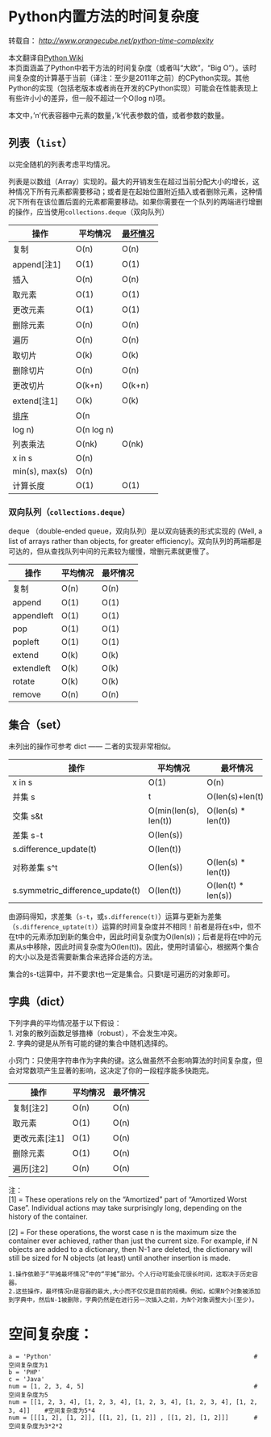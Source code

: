 # Python内置方法的时间复杂度

转载自： _http://www.orangecube.net/python-time-complexity_

本文翻译自[Python Wiki](https://wiki.python.org/moin/TimeComplexity)  
本页面涵盖了Python中若干方法的时间复杂度（或者叫“大欧”，“Big
O”）。该时间复杂度的计算基于当前（译注：至少是2011年之前）的CPython实现。其他Python的实现（包括老版本或者尚在开发的CPython实现）可能会在性能表现上有些许小小的差异，但一般不超过一个O(log
n)项。

本文中，’n’代表容器中元素的数量，’k’代表参数的值，或者参数的数量。

## 列表（`list`）

以完全随机的列表考虑平均情况。

列表是以数组（Array）实现的。最大的开销发生在超过当前分配大小的增长，这种情况下所有元素都需要移动；或者是在起始位置附近插入或者删除元素，这种情况下所有在该位置后面的元素都需要移动。如果你需要在一个队列的两端进行增删的操作，应当使用`collections.deque`（双向队列）

| 操作                                                         | 平均情况   | [最坏情况](http://en.wikipedia.org/wiki/Amortized_analysis) |
| ------------------------------------------------------------ | ---------- | ----------------------------------------------------------- |
| 复制                                                         | O(n)       | O(n)                                                        |
| append[注1]                                                  | O(1)       | O(1)                                                        |
| 插入                                                         | O(n)       | O(n)                                                        |
| 取元素                                                       | O(1)       | O(1)                                                        |
| 更改元素                                                     | O(1)       | O(1)                                                        |
| 删除元素                                                     | O(n)       | O(n)                                                        |
| 遍历                                                         | O(n)       | O(n)                                                        |
| 取切片                                                       | O(k)       | O(k)                                                        |
| 删除切片                                                     | O(n)       | O(n)                                                        |
| 更改切片                                                     | O(k+n)     | O(k+n)                                                      |
| extend[注1]                                                  | O(k)       | O(k)                                                        |
| [排序](http://svn.python.org/projects/python/trunk/Objects/listsort.txt) | O(n        |                                                             |
| log n)                                                       | O(n log n) |                                                             |
| 列表乘法                                                     | O(nk)      | O(nk)                                                       |
| x in s                                                       | O(n)       |                                                             |
| min(s), max(s)                                               | O(n)       |                                                             |
| 计算长度                                                     | O(1)       | O(1)                                                        |

### 双向队列（`collections.deque`）

deque （double-ended queue，双向队列）是以双向链表的形式实现的 (Well, a list of arrays rather
than objects, for greater efficiency)。双向队列的两端都是可达的，但从查找队列中间的元素较为缓慢，增删元素就更慢了。

| 操作       | 平均情况 | 最坏情况 |
| ---------- | -------- | -------- |
| 复制       | O(n)     | O(n)     |
| append     | O(1)     | O(1)     |
| appendleft | O(1)     | O(1)     |
| pop        | O(1)     | O(1)     |
| popleft    | O(1)     | O(1)     |
| extend     | O(k)     | O(k)     |
| extendleft | O(k)     | O(k)     |
| rotate     | O(k)     | O(k)     |
| remove     | O(n)     | O(n)     |

## 集合（set）

未列出的操作可参考 dict —— 二者的实现非常相似。

| 操作                             | 平均情况              | 最坏情况           |
| -------------------------------- | --------------------- | ------------------ |
| x in s                           | O(1)                  | O(n)               |
| 并集 s                           | t                     | O(len(s)+len(t))   |
| 交集 s&t                         | O(min(len(s), len(t)) | O(len(s) * len(t)) |
| 差集 s-t                         | O(len(s))             |                    |
| s.difference_update(t)           | O(len(t))             |                    |
| 对称差集 s^t                     | O(len(s))             | O(len(s) * len(t)) |
| s.symmetric_difference_update(t) | O(len(t))             | O(len(t) * len(s)) |

由源码得知，求差集（`s-t`，或`s.difference(t)`）运算与更新为差集（`s.difference_uptate(t)`）运算的时间复杂度并不相同！前者是将在s中，但不在t中的元素添加到新的集合中，因此时间复杂度为O(len(s))；后者是将在t中的元素从s中移除，因此时间复杂度为O(len(t))。因此，使用时请留心，根据两个集合的大小以及是否需要新集合来选择合适的方法。

集合的s-t运算中，并不要求t也一定是集合。只要t是可遍历的对象即可。

## 字典（dict）

下列字典的平均情况基于以下假设：  
1\. 对象的散列函数足够撸棒（robust），不会发生冲突。  
2\. 字典的键是从所有可能的键的集合中随机选择的。

小窍门：只使用字符串作为字典的键。这么做虽然不会影响算法的时间复杂度，但会对常数项产生显著的影响，这决定了你的一段程序能多快跑完。

| 操作          | 平均情况 | 最坏情况 |
| ------------- | -------- | -------- |
| 复制[注2]     | O(n)     | O(n)     |
| 取元素        | O(1)     | O(n)     |
| 更改元素[注1] | O(1)     | O(n)     |
| 删除元素      | O(1)     | O(n)     |
| 遍历[注2]     | O(n)     | O(n)     |

注：  
[1] = These operations rely on the “Amortized” part of “Amortized Worst Case”.
Individual actions may take surprisingly long, depending on the history of the
container.

[2] = For these operations, the worst case n is the maximum size the container
ever achieved, rather than just the current size. For example, if N objects
are added to a dictionary, then N-1 are deleted, the dictionary will still be
sized for N objects (at least) until another insertion is made.

```
1.操作依赖于“平摊最坏情况”中的“平摊”部分。个人行动可能会花很长时间，这取决于历史容器。
2.这些操作，最坏情况n是容器的最大,大小而不仅仅是目前的规模。例如，如果N个对象被添加到字典中，然后N-1被删除，字典仍然是在进行另一次插入之前，为N个对象调整大小(至少)。
```



# **空间复杂度：**

```
a = 'Python' 		 												#空间复杂度为1
b = 'PHP'
c = 'Java'
num = [1, 2, 3, 4, 5] 	 											#空间复杂度为5
num = [[1, 2, 3, 4], [1, 2, 3, 4], [1, 2, 3, 4], [1, 2, 3, 4], [1, 2, 3, 4]]  	#空间复杂度为5*4
num = [[[1, 2], [1, 2]], [[1, 2], [1, 2]] , [[1, 2], [1, 2]]]  		#空间复杂度为3*2*2

```

